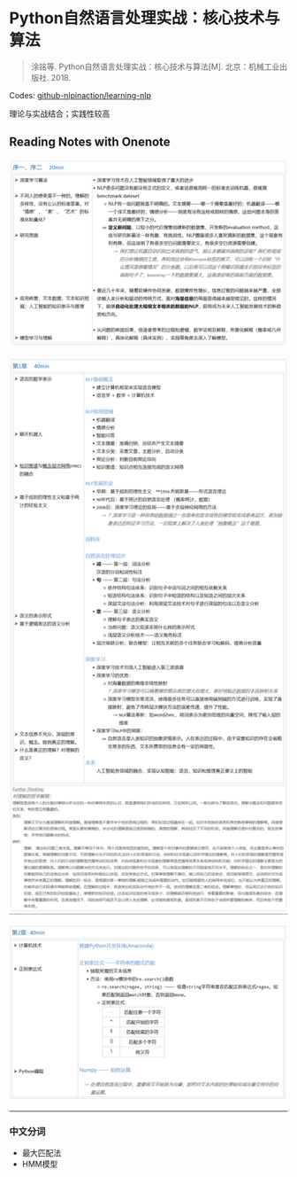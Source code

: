 # Python自然语言处理实战：核心技术与算法
> 涂铭等. Python自然语言处理实战：核心技术与算法[M]. 北京：机械工业出版社. 2018. 

Codes: [github-nlpinaction/learning-nlp](https://github.com/nlpinaction/learning-nlp) 

理论与实战结合；实践性较高

## Reading Notes with Onenote

![](https://github.com/shawnzzx/My-NLP-Learning-Notes/blob/master/Reading%20Notes/Resources/R1_0.PNG)

![](https://github.com/shawnzzx/My-NLP-Learning-Notes/blob/master/Reading%20Notes/Resources/R1_1.PNG)

![](https://github.com/shawnzzx/My-NLP-Learning-Notes/blob/master/Reading%20Notes/Resources/R1_2.PNG)

----

###  中文分词
- 最大匹配法
- HMM模型
